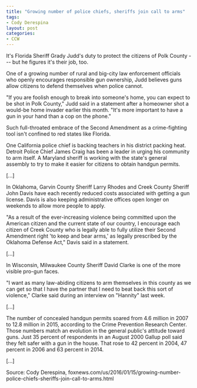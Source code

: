```yaml
---
title: "Growing number of police chiefs, sheriffs join call to arms"
tags:
- Cody Derespina
layout: post
categories:
- CCW
---
```


It's Florida Sheriff Grady Judd's duty to protect the citizens of Polk County --- but he figures it's their job, too.

One of a growing number of rural and big-city law enforcement officials who openly encourages responsible gun ownership, Judd believes guns allow citizens to defend themselves when police cannot.

"If you are foolish enough to break into someone's home, you can expect to be shot in Polk County," Judd said in a statement after a homeowner shot a would-be home invader earlier this month. "It's more important to have a gun in your hand than a cop on the phone."

Such full-throated embrace of the Second Amendment as a crime-fighting tool isn't confined to red states like Florida.

One California police chief is backing teachers in his district packing heat. Detroit Police Chief James Craig has been a leader in urging his community to arm itself. A Maryland sheriff is working with the state's general assembly to try to make it easier for citizens to obtain handgun permits.

[...]

In Oklahoma, Garvin County Sheriff Larry Rhodes and Creek County Sheriff John Davis have each recently reduced costs associated with getting a gun license. Davis is also keeping administrative offices open longer on weekends to allow more people to apply.

"As a result of the ever-increasing violence being committed upon the American citizen and the current state of our country, I encourage each citizen of Creek County who is legally able to fully utilize their Second Amendment right 'to keep and bear arms,' as legally prescribed by the Oklahoma Defense Act," Davis said in a statement.

[...]

In Wisconsin, Milwaukee County Sheriff David Clarke is one of the more visible pro-gun faces.

"I want as many law-abiding citizens to arm themselves in this county as we can get so that I have the partner that I need to beat back this sort of violence," Clarke said during an interview on "Hannity" last week.

[...]

The number of concealed handgun permits soared from 4.6 million in 2007 to 12.8 million in 2015, according to the Crime Prevention Research Center. Those numbers match an evolution in the general public's attitude toward guns. Just 35 percent of respondents in an August 2000 Gallup poll said they felt safer with a gun in the house. That rose to 42 percent in 2004, 47 percent in 2006 and 63 percent in 2014.

[...]

Source: Cody Derespina, foxnews.com/us/2016/01/15/growing-number-police-chiefs-sheriffs-join-call-to-arms.html
